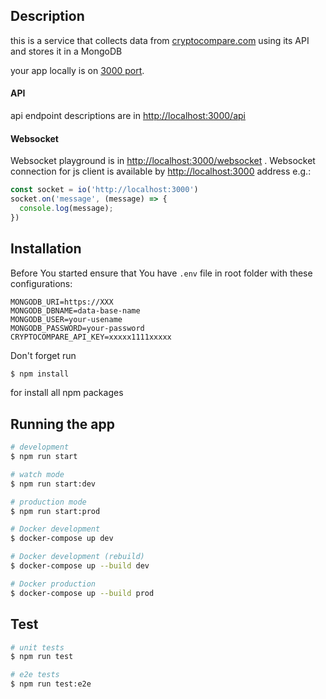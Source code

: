 
## Description

this is a service that collects data from [cryptocompare.com](cryptocompare.com) using its API and stores it in a MongoDB  

your app locally is on [3000 port](http://localhost:3000/).

#### API
api endpoint descriptions are in [http://localhost:3000/api](http://localhost:3000/api)

#### Websocket
Websocket playground is in [http://localhost:3000/websocket](http://localhost:3000/websocket) .
Websocket connection for js client is available by [http://localhost:3000](http://localhost:3000) address e.g.: 
```javascript
const socket = io('http://localhost:3000')
socket.on('message', (message) => {
  console.log(message);
})
```

## Installation
Before You started ensure that You have `.env` file in root folder with these configurations:  
```shell
MONGODB_URI=https://XXX
MONGODB_DBNAME=data-base-name
MONGODB_USER=your-usename
MONGODB_PASSWORD=your-password
CRYPTOCOMPARE_API_KEY=xxxxx1111xxxxx  
```     


Don't forget run 
```bash
$ npm install
```
for install all npm packages

## Running the app

```bash
# development
$ npm run start

# watch mode
$ npm run start:dev

# production mode
$ npm run start:prod

# Docker development
$ docker-compose up dev

# Docker development (rebuild)
$ docker-compose up --build dev

# Docker production
$ docker-compose up --build prod
```

## Test

```bash
# unit tests
$ npm run test

# e2e tests
$ npm run test:e2e
```


